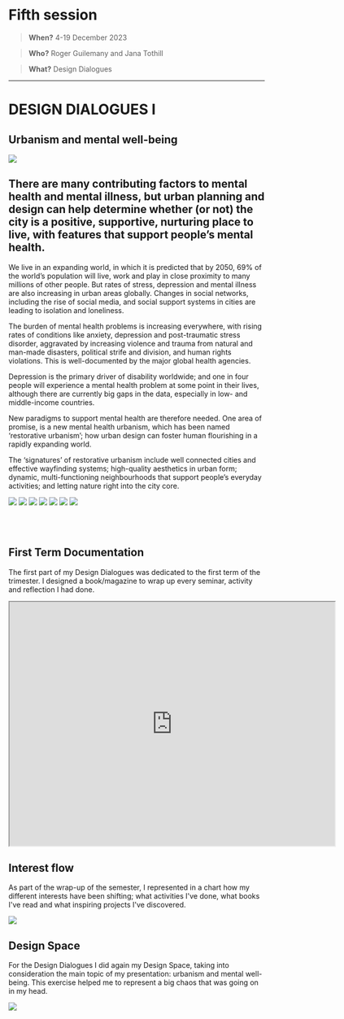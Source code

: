 # **Fifth session**

> **When?** 4-19 December 2023

> **Who?** Roger Guilemany and Jana Tothill

> **What?** Design Dialogues
_________________________
# **DESIGN DIALOGUES I**

## Urbanism and mental well-being

![](../images/Design%20Studio/Imatge%20de%20WhatsApp%202023-12-30%20a%20les%2017.55.20_f4ee7a29.jpg)

## There are many contributing factors to mental health and mental illness, but urban planning and design can help determine whether (or not) the city is a positive, supportive, nurturing place to live, with features that support people’s mental health.

We live in an expanding world, in which it is predicted that by 2050, 69% of the world’s population will live, work and play in close proximity to many millions of other people. But rates of stress, depression and mental illness are also increasing in urban areas globally. Changes in social networks, including the rise of social media, and social support systems in cities are leading to isolation and loneliness.

The burden of mental health problems is increasing everywhere, with rising rates of conditions like anxiety, depression and post-traumatic stress disorder, aggravated by increasing violence and trauma from natural and man-made disasters, political strife and division, and human rights violations. This is well-documented by the major  global health agencies. 

Depression is the primary driver of disability worldwide; and one in four people will experience a mental health problem at some point in their lives, although there are currently big gaps in the data, especially in low- and middle-income countries.  

New paradigms to support mental health are therefore needed. One area of promise, is a new mental health urbanism, which has been named ‘restorative urbanism’; how urban design can foster human flourishing in a rapidly expanding world. 

The ‘signatures’ of restorative urbanism include well connected cities and effective wayfinding systems; high-quality aesthetics in urban form; dynamic, multi-functioning neighbourhoods that support people’s everyday activities; and letting nature right into the city core.

![](../images/Design%20Studio/Design%20Dialogues%20I/Targetes%20Restorative%20Cities%20A4.jpg)
![](../images/Design%20Studio/Design%20Dialogues%20I/Targetes%20Restorative%20Cities%20A42.jpg)
![](../images/Design%20Studio/Design%20Dialogues%20I/Targetes%20Restorative%20Cities%20A43.jpg)
![](../images/Design%20Studio/Design%20Dialogues%20I/Targetes%20Restorative%20Cities%20A44.jpg)
![](../images/Design%20Studio/Design%20Dialogues%20I/Targetes%20Restorative%20Cities%20A45.jpg)
![](../images/Design%20Studio/Design%20Dialogues%20I/Targetes%20Restorative%20Cities%20A46.jpg)
![](../images/Design%20Studio/Design%20Dialogues%20I/Targetes%20Restorative%20Cities%20A47.jpg)


<br></br>
## First Term Documentation

The first part of my Design Dialogues was dedicated to the first term of the trimester. I designed a book/magazine to wrap up every seminar, activity and reflection I had done.

<iframe src="https://drive.google.com/file/d/1zqron0jumsiOBHnxvKSSf06Ew4H9ZA0b/preview" width="640" height="480" allow="autoplay"></iframe>

## Interest flow

As part of the wrap-up of the semester, I represented in a chart how my different interests have been shifting; what activities I've done, what books I've read and what inspiring projects I've discovered.

![](../images/Design%20Studio/Interest%20Flow.jpg)

## Design Space

For the Design Dialogues I did again my Design Space, taking into consideration the main topic of my presentation: urbanism and mental well-being. This exercise helped me to represent a big chaos that was going on in my head.

![](../images/Design%20Studio/Design%20Dialogues.jpg)

